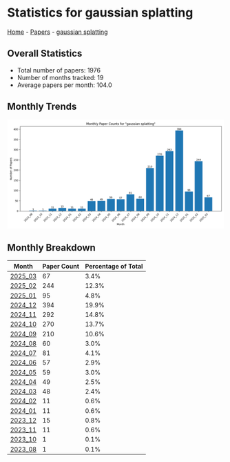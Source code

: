 # Statistics for gaussian splatting

[Home](https://arxcompass.github.io) - [Papers](https://arxcompass.github.io/papers) - [gaussian splatting](https://arxcompass.github.io/papers/gaussian_splatting)

## Overall Statistics

- Total number of papers: 1976
- Number of months tracked: 19
- Average papers per month: 104.0

## Monthly Trends

![Monthly Paper Counts](monthly_stats.png)

## Monthly Breakdown

| Month | Paper Count | Percentage of Total |
| --- | --- | --- |
| [2025_03](./2025_03/papers_1.md) | 67 | 3.4% |
| [2025_02](./2025_02/papers_1.md) | 244 | 12.3% |
| [2025_01](./2025_01/papers_1.md) | 95 | 4.8% |
| [2024_12](./2024_12/papers_1.md) | 394 | 19.9% |
| [2024_11](./2024_11/papers_1.md) | 292 | 14.8% |
| [2024_10](./2024_10/papers_1.md) | 270 | 13.7% |
| [2024_09](./2024_09/papers_1.md) | 210 | 10.6% |
| [2024_08](./2024_08/papers_1.md) | 60 | 3.0% |
| [2024_07](./2024_07/papers_1.md) | 81 | 4.1% |
| [2024_06](./2024_06/papers_1.md) | 57 | 2.9% |
| [2024_05](./2024_05/papers_1.md) | 59 | 3.0% |
| [2024_04](./2024_04/papers_1.md) | 49 | 2.5% |
| [2024_03](./2024_03/papers_1.md) | 48 | 2.4% |
| [2024_02](./2024_02/papers_1.md) | 11 | 0.6% |
| [2024_01](./2024_01/papers_1.md) | 11 | 0.6% |
| [2023_12](./2023_12/papers_1.md) | 15 | 0.8% |
| [2023_11](./2023_11/papers_1.md) | 11 | 0.6% |
| [2023_10](./2023_10/papers_1.md) | 1 | 0.1% |
| [2023_08](./2023_08/papers_1.md) | 1 | 0.1% |
